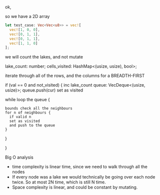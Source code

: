 ok,

so we have a 2D array

```rs
let test_case: Vec<Vec<u8>> = vec![
  vec![1, 0, 0], 
  vec![0, 1, 1], 
  vec![0, 1, 1], 
  vec![1, 1, 0]
];

```

we will count the lakes, and not mutate

lake_count: number;
cells_visited: HashMap<(usize, usize), bool>;


iterate through all of the rows, and the columns for a BREADTH-FIRST

if (val == 0 and not_visited) {
  inc lake_count
  queue: VecDeque<(usize, usize)>;
  queue.push(cur)
  set as visited

  while loop the queue {
    
    bounds check all the neighbours
    for n of neighbours {
      if valid n
      set as visited
      and push to the queue
    }
  }

}

Big O analysis
- time complexity is linear time, since we need to walk through all the nodes
- If every node was a lake we would technically be going over each node twice. So at most 2N time, which is still N time.
- Space complexity is linear, and could be constant by mutating.
